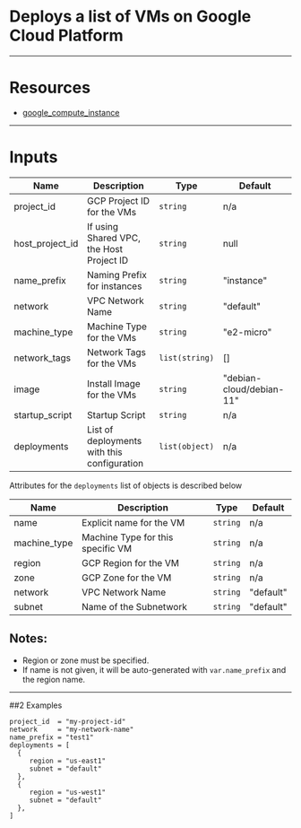 # Deploys a list of VMs on Google Cloud Platform

---

# Resources

- [google_compute_instance](https://registry.terraform.io/providers/hashicorp/google/latest/docs/resources/compute_instance)

---

# Inputs
 

| Name             | Description                                 | Type           | Default                  |
|------------------|---------------------------------------------|----------------|--------------------------|
| project\_id      | GCP Project ID for the VMs                  | `string`       | n/a                      |
| host_project\_id | If using Shared VPC, the Host Project ID    | `string`       | null                     |
| name_prefix      | Naming Prefix for instances                 | `string`       | "instance"               |
| network          | VPC Network Name                            | `string`       | "default"                |
| machine_type     | Machine Type for the VMs                    | `string`       | "e2-micro"               | 
| network_tags     | Network Tags for the VMs                    | `list(string)` | []                       |
| image            | Install Image for the VMs                   | `string`       | "debian-cloud/debian-11" |
| startup_script   | Startup Script                              | `string`       | n/a                      | 
| deployments      | List of deployments with this configuration | `list(object)` | n/a                      |

Attributes for the `deployments` list of objects is described below

| Name         | Description                       | Type        | Default    |
|--------------|-----------------------------------|-------------|------------|
| name         | Explicit name for the VM          | `string`    | n/a        |
| machine_type | Machine Type for this specific VM | `string`    | n/a        |
| region       | GCP Region for the VM             | `string`    | n/a        |
| zone         | GCP Zone for the VM               | `string`    | n/a        |
| network      | VPC Network Name                  | `string`    | "default"  |
| subnet       | Name of the Subnetwork            | `string`    | "default"  |

## Notes:

- Region or zone must be specified.
- If name is not given, it will be auto-generated with `var.name_prefix` and the region name.

---

##2 Examples

```
project_id  = "my-project-id"
network     = "my-network-name"
name_prefix = "test1"
deployments = [
  {
     region = "us-east1"
     subnet = "default"
  },
  {
     region = "us-west1"
     subnet = "default"
  },
]
```

